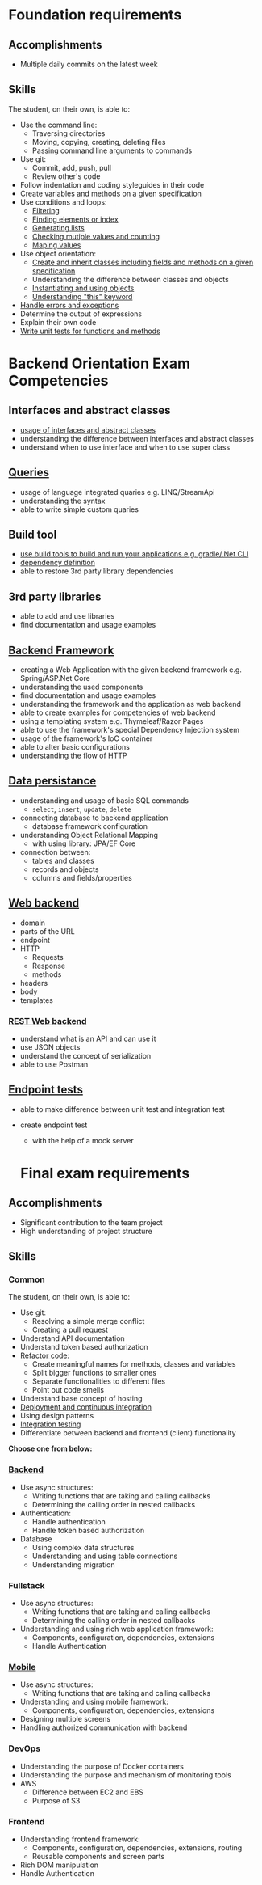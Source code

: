 # Foundation requirements

## Accomplishments

 -  Multiple daily commits on the latest week

## Skills

The student, on their own, is able to:

 -  Use the command line:
     -  Traversing directories
     -  Moving, copying, creating, deleting files
     -  Passing command line arguments to commands
 -  Use git:
     -  Commit, add, push, pull
     -  Review other's code
 -  Follow indentation and coding styleguides in their code
 -  Create variables and methods on a given specification
 -  Use conditions and loops:
     -  [Filtering](https://github.com/greenfox-academy/BalazsSalfay/blob/master/week-02/day-01/oddeven/src/OddEven.java)
     -  [Finding elements or index](https://github.com/BalazsSalfay/exam-trial-basics/blob/master/countas/src/CountAs.java)
     -  [Generating lists](https://github.com/greenfox-academy/BalazsSalfay/blob/master/week-02/day-03/candyshop/src/CandyShop.java)
     -  [Checking mutiple values and counting](https://github.com/greenfox-academy/BalazsSalfay/blob/master/week-02/day-02/sumallelements/src/SumAllElements.java)
     -  [Maping values](https://github.com/greenfox-academy/BalazsSalfay/blob/master/week-05/exam-practice/uniquechar/src/UniqueChars.java)
 -  Use object orientation:
     -  [Create and inherit classes including fields and methods on a given specification](https://github.com/greenfox-academy/BalazsSalfay/tree/master/week-06/day-02/instruments/src)
     -  Understanding the difference between classes and objects
     -  [Instantiating and using objects](https://github.com/greenfox-academy/BalazsSalfay/tree/master/week-04/day-02/gardenapplication/src)
     -  [Understanding "this" keyword](https://github.com/BalazsSalfay/exam-trial-basics/blob/master/pirates/src/Pirate.java)
 -  [Handle errors and exceptions](https://github.com/greenfox-academy/BalazsSalfay/blob/master/week-03/day-01/writemultiplelines/src/WriteMultipleLines.java)
 -  Determine the output of expressions
 -  Explain their own code
 -  [Write unit tests for functions and methods](https://github.com/greenfox-academy/BalazsSalfay/blob/master/week-07/day-02/dojo/numberconvertertdd/test/NumberConverterTest.java)
 
 # Backend Orientation Exam Competencies

## Interfaces and abstract classes

- [usage of interfaces and abstract classes](https://github.com/greenfox-academy/huli-kalendaryo-android/tree/dev/app/src/main/java/com/greenfox/kalendaryo/http/backend)
- understanding the difference between interfaces and abstract classes
- understand when to use interface and when to use super class

## [Queries](https://github.com/greenfox-academy/BalazsSalfay/blob/master/week-10/exampractice/licenceplate/src/main/java/com/greenfoxacademy/licenceplatesearch/services/CarServiceImpl.java)

- usage of language integrated quaries e.g. LINQ/StreamApi
- understanding the syntax
- able to write simple custom quaries

## Build tool

- [use build tools to build and run your applications e.g. gradle/.Net CLI](https://github.com/greenfox-academy/BalazsSalfay/tree/master/week-08/day-01/candidate/src/main/java/com/greenfoxacademy/todoswithdatabase) 
- [dependency definition](https://github.com/BalazsSalfay/candidate/blob/master/src/main/java/com/greenfoxacademy/todoswithdatabase/controllers/CandidateController.java)
- able to restore 3rd party library dependencies

## 3rd party libraries

- able to add and use libraries
- find documentation and usage examples

## [Backend Framework](https://github.com/greenfox-academy/BalazsSalfay/tree/master/week-10/exampractice/gfwebstore/src/main/java/comgreenfoxacademy/gfwebshop)

- creating a Web Application with the given backend framework e.g. Spring/ASP.Net Core
- understanding the used components
- find documentation and usage examples
- understanding the framework and the application as web backend
- able to create examples for competencies of web backend
- using a templating system e.g. Thymeleaf/Razor Pages
- able to use the framework's special Dependency Injection system
- usage of the framework's IoC container
- able to alter basic configurations
- understanding the flow of HTTP

## [Data persistance](https://github.com/greenfox-academy/huli-kalendaryo-backend)

- understanding and usage of basic SQL commands
  - `select`, `insert`, `update`, `delete`
- connecting database to backend application
  - database framework configuration
- understanding Object Relational Mapping
  - with using library: JPA/EF Core
- connection between:
  - tables and classes
  - records and objects
  - columns and fields/properties
  
  

## [Web backend](https://github.com/BalazsSalfay/candidate/tree/master/src/main/java/com/greenfoxacademy/todoswithdatabase)

- domain
- parts of the URL
- endpoint
- HTTP
  - Requests
  - Response
  - methods
- headers
- body
- templates

### [REST Web backend](https://github.com/greenfox-academy/BalazsSalfay/blob/master/week-09/day-02/restbegin/src/main/java/com/example/greenfoxacademy/restbegin/controllers/RestBeginController.java)

- understand what is an API and can use it
- use JSON objects
- understand the concept of serialization
- able to use Postman

## [Endpoint tests](https://github.com/greenfox-academy/BalazsSalfay/blob/master/week-10/exampractice/gfwebstore/src/test/java/comgreenfoxacademy/gfwebshop/controllers/StoreRestControllerTest.java)

- able to make difference between unit test and integration test
- create endpoint test
  - with the help of a mock server
  
  # Final exam requirements

## Accomplishments

 -  Significant contribution to the team project
 -  High understanding of project structure

## Skills

### Common

The student, on their own, is able to:
 -  Use git:
     -  Resolving a simple merge conflict
     -  Creating a pull request
 -  Understand API documentation
 -  Understand token based authorization
 -  [Refactor code:](https://github.com/greenfox-academy/AttilaMandoki/blob/master/Week-09/Day-1/Dojo-Tennis_Game/src/TennisGame3.java)
     -  Create meaningful names for methods, classes and variables
     -  Split bigger functions to smaller ones
     -  Separate functionalities to different files
     -  Point out code smells
 -  Understand base concept of hosting
 -  [Deployment and continuous integration](https://dashboard.heroku.com/apps/evening-taiga-51799)
 -  Using design patterns
 -  [Integration testing](https://github.com/greenfox-academy/BalazsSalfay/blob/master/week-10/exampractice/gfwebstore/src/test/java/comgreenfoxacademy/gfwebshop/controllers/StoreRestControllerTest.java)
 -  Differentiate between backend and frontend (client) functionality


**Choose one from below:**

### [Backend](https://github.com/greenfox-academy/huli-kalendaryo-backend/tree/dev/src/main/java/com/greenfoxacademy/opal/kalendaryo/kalendaryo)

 -  Use async structures:
     -  Writing functions that are taking and calling callbacks
     -  Determining the calling order in nested callbacks
 -  Authentication:
     -  Handle authentication
     -  Handle token based authorization
 -  Database
     - Using complex data structures
     - Understanding and using table connections
     - Understanding migration 

### Fullstack

 -  Use async structures:
     -  Writing functions that are taking and calling callbacks
     -  Determining the calling order in nested callbacks
 -  Understanding and using rich web application framework:
     -  Components, configuration, dependencies, extensions
     -  Handle Authentication

### [Mobile](https://github.com/greenfox-academy/huli-kalendaryo-android/tree/dev/app/src/main/java/com/greenfox/kalendaryo)

 -  Use async structures:
     -  Writing functions that are taking and calling callbacks
 -  Understanding and using mobile framework:
     -  Components, configuration, dependencies, extensions
 -  Designing multiple screens
 -  Handling authorized communication with backend

### DevOps

 -  Understanding the purpose of Docker containers
 -  Understanding the purpose and mechanism of monitoring tools
 -  AWS
     -  Difference between EC2 and EBS
     -  Purpose of S3

### Frontend

 -  Understanding frontend framework:
     -  Components, configuration, dependencies, extensions, routing
     -  Reusable components and screen parts
 -  Rich DOM manipulation
 -  Handle Authentication
